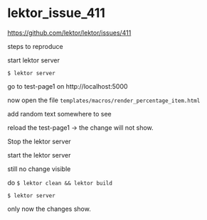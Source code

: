 # lektor_issue_411

https://github.com/lektor/lektor/issues/411

steps to reproduce

start lektor server


`$ lektor server`

go to test-page1 on http://localhost:5000

now open the file `templates/macros/render_percentage_item.html`

add random text somewhere to see

reload the test-page1 -> the change will not show.

Stop the lektor server

start the lektor server

still no change visible

do `$ lektor clean && lektor build`

`$ lektor server`

only now the changes show.

